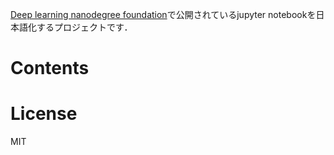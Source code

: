 [Deep learning nanodegree foundation](https://github.com/udacity/deep-learning)で公開されているjupyter notebookを日本語化するプロジェクトです．

# Contents 

# License
MIT
